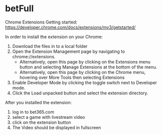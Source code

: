 # betFull
Chrome Extensions Getting started: https://developer.chrome.com/docs/extensions/mv3/getstarted/

In order to install the extension on your Chrome:
  1. Download the files in to a local folder
  2. Open the Extension Management page by navigating to chrome://extensions.
     - Alternatively, open this page by clicking on the Extensions menu button and selecting Manage Extensions at the bottom of the menu.
     - Alternatively, open this page by clicking on the Chrome menu, hovering over More Tools then selecting Extensions
  3. Enable Developer Mode by clicking the toggle switch next to Developer mode.
  4. Click the Load unpacked button and select the extension directory.
  
 After you installed the extension:
   1. log in to bet365.com
   2. select a game with livestream video
   3. click on the extension button
   4. The Video should be displayed in fullscreen
